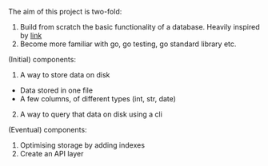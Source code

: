 The aim of this project is two-fold:

1. Build from scratch the basic functionality of a database. Heavily inspired by [link]()
2. Become more familiar with go, go testing, go standard library etc.

(Initial) components:

1. A way to store data on disk
-  Data stored in one file
-  A few columns, of different types (int, str, date)

2. A way to query that data on disk using a cli


(Eventual) components:

1. Optimising storage by adding indexes
2. Create an API layer